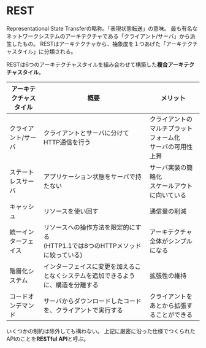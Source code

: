 # REST

Representational State Transferの略称。「表現状態転送」の意味。
最も有名なネットワークシステムのアーキテクチャである「クライアント/サーバ」から派生したもの。
RESTはアーキテクチャから、抽象度を１つあげた「アーキテクチャスタイル」に分類される。

RESTは6つのアーキテクチャスタイルを組み合わせて構築した**複合アーキテクチャスタイル**。

|アーキテクチャスタイル|概要|メリット|
|---|---|---|
|クライアント/サーバ|クライアントとサーバに分けてHTTP通信を行う|クライアントのマルチプラットフォーム化<br>サーバの可用性上昇|
|ステートレスサーバ|アプリケーション状態をサーバで持たない|サーバ実装の簡略化<br>スケールアウトに向いている|
|キャッシュ|リソースを使い回す|通信量の削減|
|統一インターフェイス|リソースへの操作方法を限定的にする<br>(HTTP1.1では8つのHTTPメソッドに絞っている)|アーキテクチャ全体がシンプルになる|
|階層化システム|インターフェイスに変更を加えることなくシステムを追加できるように、構造を分離する|拡張性の維持|
|コードオンデマンド|サーバからダウンロードしたコードを、クライアントで実行する|クライアントをあとから拡張することができる|

いくつかの制約は除外しても構わない。
上記に厳密に沿った仕様でつくられたAPIのことを**RESTful API**と呼ぶ。
